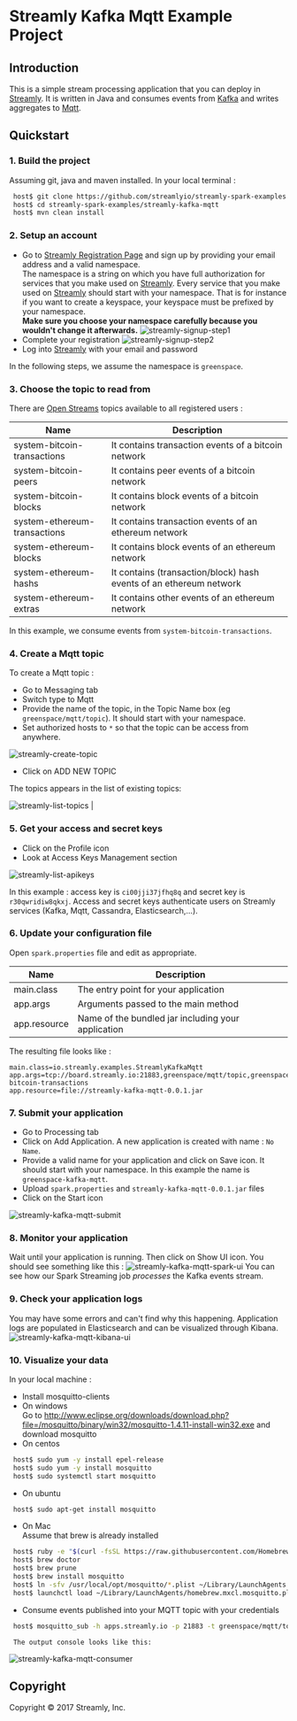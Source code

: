 # Streamly Kafka Mqtt Example Project

## Introduction

This is a simple stream processing application that you can deploy in [Streamly].
It is written in Java and consumes events from [Kafka] and writes aggregates to [Mqtt].

## Quickstart

### 1. Build the project

Assuming git, java and maven installed. In your local terminal :

```bash
 host$ git clone https://github.com/streamlyio/streamly-spark-examples.git
 host$ cd streamly-spark-examples/streamly-kafka-mqtt
 host$ mvn clean install
```

### 2. Setup an account
 - Go to [Streamly Registration Page][streamly-signup] and sign up by providing your email address and a valid namespace. <br /> 
  The namespace is a string on which you have full authorization for services that you make used on [Streamly]. Every service that you make used on [Streamly] should start with your namespace. That is for instance if you want to create a keyspace, your keyspace must be prefixed by your namespace. <br />
  **Make sure you choose your namespace carefully because you wouldn't change it afterwards.**
![streamly-signup-step1][streamly-signup-step1]
 - Complete your registration 
![streamly-signup-step2][streamly-signup-step2]
 - Log into [Streamly] with your email and password

In the following steps, we assume the namespace is `greenspace`.

### 3. Choose the topic to read from
There are [Open Streams][open-streams] topics available to all registered users :

| Name                         | Description                                                 	    |
|------------------------------|--------------------------------------------------------------------|
| system-bitcoin-transactions  | It contains transaction events of a bitcoin network                |
| system-bitcoin-peers         | It contains peer events of a bitcoin network                       |
| system-bitcoin-blocks        | It contains block events of a bitcoin network                      |
| system-ethereum-transactions | It contains transaction events of an ethereum network              |
| system-ethereum-blocks       | It contains block events of an ethereum network					|
| system-ethereum-hashs        | It contains (transaction/block) hash events of an ethereum network |                         
| system-ethereum-extras       | It contains other events of an ethereum network     				|

In this example, we consume events from `system-bitcoin-transactions`.


### 4. Create a Mqtt topic
To create a Mqtt topic :

  - Go to Messaging tab
  - Switch type to Mqtt
  - Provide the name of the topic, in the Topic Name box (eg `greenspace/mqtt/topic`). It should start with your namespace.
  - Set authorized hosts to `*` so that the topic can be access from anywhere.

![streamly-create-topic][streamly-create-topic]

  - Click on ADD NEW TOPIC

The topics appears in the list of existing topics:

![streamly-list-topics][streamly-list-topics]                          |


### 5. Get your access and secret keys
  - Click on the Profile icon
  - Look at Access Keys Management section

![streamly-list-apikeys][streamly-list-apikeys]

In this example : access key is `ci00jji37jfhq8q` and secret key is `r30qwridiw8qkxj`.
Access and secret keys authenticate users on Streamly services (Kafka, Mqtt, Cassandra, Elasticsearch,...).

### 6. Update your configuration file
Open `spark.properties` file and edit as appropriate.

| Name                                  | Description                						  |
|---------------------------------------|-----------------------------------------------------|
| main.class                            | The entry point for your application                |
| app.args                              | Arguments passed to the main method                 |
| app.resource                          | Name of the bundled jar including your application  |

The resulting file looks like :

```properties
main.class=io.streamly.examples.StreamlyKafkaMqtt
app.args=tcp://board.streamly.io:21883,greenspace/mqtt/topic,greenspace,ci00jji37jfhq8q,r30qwridiw8qkxj,board.streamly.io:29093,system-bitcoin-transactions
app.resource=file://streamly-kafka-mqtt-0.0.1.jar
```

### 7. Submit your application 
 - Go to Processing tab
 - Click on Add Application. A new application is created with name : `No Name`.
 - Provide a valid name for your application and click on Save icon. It should start with your namespace. In this example the name is `greenspace-kafka-mqtt`.
 - Upload `spark.properties` and `streamly-kafka-mqtt-0.0.1.jar` files
 - Click on the Start icon

![streamly-kafka-mqtt-submit][streamly-kafka-mqtt-submit]


### 8. Monitor your application
Wait until your application is running. Then click on Show UI icon. You should see something like this :
![streamly-kafka-mqtt-spark-ui][streamly-kafka-mqtt-spark-ui]
You can see how our Spark Streaming job _processes_ the Kafka events stream.

### 9. Check your application logs
You may have some errors and can't find why this happening. Application logs are populated in Elasticsearch and can be visualized through Kibana.
![streamly-kafka-mqtt-kibana-ui][streamly-kafka-mqtt-kibana-ui]

### 10. Visualize your data
In your local machine : 
  - Install mosquitto-clients
  - On windows <br /> 
    Go to http://www.eclipse.org/downloads/download.php?file=/mosquitto/binary/win32/mosquitto-1.4.11-install-win32.exe and download mosquitto
  - On centos
```bash
 host$ sudo yum -y install epel-release
 host$ sudo yum -y install mosquitto
 host$ sudo systemctl start mosquitto
```
  - On ubuntu
```bash
 host$ sudo apt-get install mosquitto
```
  - On Mac <br />
    Assume that brew is already installed
```bash
 host$ ruby -e "$(curl -fsSL https://raw.githubusercontent.com/Homebrew/install/master/install)"
 host$ brew doctor
 host$ brew prune
 host$ brew install mosquitto
 host$ ln -sfv /usr/local/opt/mosquitto/*.plist ~/Library/LaunchAgents
 host$ launchctl load ~/Library/LaunchAgents/homebrew.mxcl.mosquitto.plist
```
  - Consume events published into your MQTT topic with your credentials
```bash
 host$ mosquitto_sub -h apps.streamly.io -p 21883 -t greenspace/mqtt/topic -q 1 -u ci00jji37jfhq8q -P r30qwridiw8qkxj
 ```
     The output console looks like this: 
![streamly-kafka-mqtt-consumer][streamly-kafka-mqtt-consumer]

## Copyright
Copyright © 2017 Streamly, Inc.

[streamly]: https://board.streamly.io:20080
[streamly-signup]: https://board.streamly.io:20080/#/signup
[kafka]: https://kafka.apache.org/
[mqtt]: http://mqtt.org/
[streamly-signup-step1]: https://cloud.githubusercontent.com/assets/25694018/23342086/2d3072e2-fc54-11e6-93b3-30223946e8d8.png
[streamly-signup-step2]: https://cloud.githubusercontent.com/assets/25694018/23342085/2d303ce6-fc54-11e6-8839-b9b6c00d2efd.png
[streamly-create-mqtt-topic]: https://cloud.githubusercontent.com/assets/25694018/23137087/52f97108-f7a0-11e6-8567-56c91625cbbe.png
[streamly-create-topic]: https://cloud.githubusercontent.com/assets/25694018/23477215/8b354d66-febd-11e6-9384-44f941ffc783.png
[streamly-list-topics]: https://cloud.githubusercontent.com/assets/25694018/23477275/bedb827a-febd-11e6-898f-cd5ac571bd2f.png
[open-streams]: http://streamly.io/streamly-new/streams.html
[mosquitto-clients]: https://mosquitto.org/download/
[streamly-kafka-mqtt-kibana-ui]: https://cloud.githubusercontent.com/assets/25694018/23477616/d0500b42-febe-11e6-82e4-ad38f3294bad.png
[streamly-kafka-mqtt-spark-ui]: https://cloud.githubusercontent.com/assets/25694018/23477533/8f90a24c-febe-11e6-8a24-8ff10f273e62.png
[streamly-kafka-mqtt]: https://cloud.githubusercontent.com/assets/25694018/23140981/c6a0bfe4-f7b4-11e6-80db-3823b5116599.png
[streamly-list-apikeys]: https://cloud.githubusercontent.com/assets/25694018/23464521/a0368b08-fe95-11e6-8851-4a205d4d99e3.png
[streamly-kafka-mqtt-consumer]: https://cloud.githubusercontent.com/assets/25694018/23533262/d0c386f6-ffb0-11e6-93fd-ca38193bcad4.png
[streamly-kafka-mqtt-submit]: https://cloud.githubusercontent.com/assets/25694018/23477460/49096642-febe-11e6-833a-1bdffc0fa7f5.png